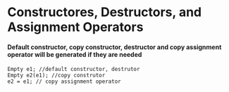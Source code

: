 # Constructores, Destructors, and Assignment Operators

#### Default constructor, copy constructor, destructor and copy assignment operator will be generated if they are needed
```
Empty e1; //default constructor, destrutor
Empty e2(e1); //copy construtor
e2 = e1; // copy assignment operator
```
